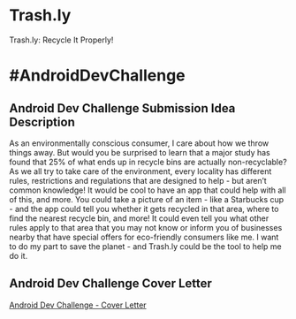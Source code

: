 # Trash.ly
Trash.ly: Recycle It Properly!

# #AndroidDevChallenge

## Android Dev Challenge Submission Idea Description

As an environmentally conscious consumer, I care about how we throw things away. But would you be surprised to learn that a major study has found that 25% of what ends up in recycle bins are actually non-recyclable? As we all try to take care of the environment, every locality has different rules, restrictions and regulations that are designed to help - but aren’t common knowledge! It would be cool to have an app that could help with all of this, and more. You could take a picture of an item - like a Starbucks cup - and the app could tell you whether it gets recycled in that area, where to find the nearest recycle bin, and more! It could even tell you what other rules apply to that area that you may not know or inform you of businesses nearby that have special offers for eco-friendly consumers like me. I want to do my part to save the planet - and Trash.ly could be the tool to help me do it.

## Android Dev Challenge Cover Letter
[Android Dev Challenge - Cover Letter](Android%20Dev%20Challenge%20-%20Trashly%20-%20Cover%20Letter.docx)
